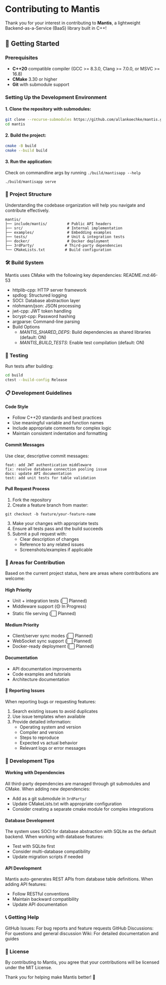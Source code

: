 # Contributing to Mantis  
  
Thank you for your interest in contributing to **Mantis**, a lightweight Backend-as-a-Service (BaaS) library built in C++!   
  
## 🚀 Getting Started  
  
### Prerequisites  
  
- **C++20** compatible compiler (GCC >= 8.3.0, Clang >= 7.0.0, or MSVC >= 16.8)  
- **CMake** 3.30 or higher  
- **Git** with submodule support  
  
### Setting Up the Development Environment  
  
#### 1. **Clone the repository with submodules:**  
   ```bash  
   git clone --recurse-submodules https://github.com/allankoechke/mantis.git  
   cd mantis
   ```

#### 2. Build the project:

```bash
cmake -B build  
cmake --build build
```

#### 3. Run the application:
Check on commandline args by running `./build/mantisapp --help`

```bash
./build/mantisapp serve
```

### 📁 Project Structure
Understanding the codebase organization will help you navigate and contribute effectively.

```
mantis/  
├── include/mantis/         # Public API headers  
├── src/                    # Internal implementation  
├── examples/               # Embedding examples  
├── tests/                  # Unit & integration tests  
├── docker/                 # Docker deployment  
├── 3rdParty/              # Third-party dependencies  
└── CMakeLists.txt         # Build configuration  
```

### 🛠️ Build System
Mantis uses CMake with the following key dependencies: README.md:46-53

- httplib-cpp: HTTP server framework
- spdlog: Structured logging
- SOCI: Database abstraction layer
- nlohmann/json: JSON processing
- jwt-cpp: JWT token handling
- bcrypt-cpp: Password hashing
- argparse: Command-line parsing
- Build Options
  - *MANTIS_SHARED_DEPS*: Build dependencies as shared libraries (default: ON)
  - *MANTIS_BUILD_TESTS*: Enable test compilation (default: ON)

### 🧪 Testing
Run tests after building:

```bash
cd build  
ctest --build-config Release
```

### 📋 Development Guidelines
#### Code Style
- Follow C++20 standards and best practices
- Use meaningful variable and function names
- Include appropriate comments for complex logic
- Maintain consistent indentation and formatting

#### Commit Messages
Use clear, descriptive commit messages:

```
feat: add JWT authentication middleware  
fix: resolve database connection pooling issue  
docs: update API documentation  
test: add unit tests for table validation  
```

#### Pull Request Process
1. Fork the repository
2. Create a feature branch from master:
```
git checkout -b feature/your-feature-name
```
3. Make your changes with appropriate tests
4. Ensure all tests pass and the build succeeds
5. Submit a pull request with:
   - Clear description of changes
   - Reference to any related issues
   - Screenshots/examples if applicable

### 🎯 Areas for Contribution
Based on the current project status, here are areas where contributions are welcome:

#### High Priority
- Unit + integration tests (⬜ Planned)
- Middleware support (🟡 In Progress)
- Static file serving (⬜ Planned)

#### Medium Priority
- Client/server sync modes (⬜ Planned)
- WebSocket sync support (⬜ Planned)
- Docker-ready deployment (⬜ Planned)

#### Documentation
- API documentation improvements
- Code examples and tutorials
- Architecture documentation

#### 🐛 Reporting Issues
When reporting bugs or requesting features:

1. Search existing issues to avoid duplicates
2. Use issue templates when available
3. Provide detailed information:
    - Operating system and version
    - Compiler and version
    - Steps to reproduce
    - Expected vs actual behavior
    - Relevant logs or error messages

### 🔧 Development Tips
#### Working with Dependencies
All third-party dependencies are managed through git submodules and CMake. When adding new dependencies:

- Add as a git submodule in `3rdParty/`
- Update CMakeLists.txt with appropriate configuration
- Consider creating a separate cmake module for complex integrations

#### Database Development
The system uses SOCI for database abstraction with SQLite as the default backend. When working with database features:

- Test with SQLite first
- Consider multi-database compatibility
- Update migration scripts if needed

#### API Development
Mantis auto-generates REST APIs from database table definitions. When adding API features:

- Follow RESTful conventions
- Maintain backward compatibility
- Update API documentation

### 📞 Getting Help
GitHub Issues: For bug reports and feature requests
GitHub Discussions: For questions and general discussion
Wiki: For detailed documentation and guides

### 📜 License
By contributing to Mantis, you agree that your contributions will be licensed under the MIT License.

Thank you for helping make Mantis better! 🚀
